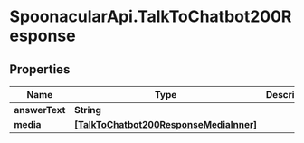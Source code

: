 # SpoonacularApi.TalkToChatbot200Response

## Properties

Name | Type | Description | Notes
------------ | ------------- | ------------- | -------------
**answerText** | **String** |  | 
**media** | [**[TalkToChatbot200ResponseMediaInner]**](TalkToChatbot200ResponseMediaInner.md) |  | 


